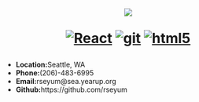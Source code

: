 
<h1 align="center">
  <a href="https://git.io/typing-svg">
    <img src="https://readme-typing-svg.herokuapp.com/?lines=Rahel,+Seyum; +App+Development+at+Year+Up;&center=true&size=30">
  </a>
  <p align="center">
  <a href="https://reactjs.org/" target="_blank"><img alt="React" src="https://img.shields.io/badge/-React-45b8d8?style=flat-square&logo=react&logoColor=white" /></a>
  <a href="https://git-scm.com/" target="_blank"><img alt="git" src="https://img.shields.io/badge/-Git-F05032?style=flat-square&logo=git&logoColor=white" /></a>
   <a href="https://html.spec.whatwg.org/" target="_blank"><img alt="html5" src="https://img.shields.io/badge/-HTML5-E34F26?style=flat-square&logo=html5&logoColor=white" /></a>
 
</p>
</h1>

<p align="left">
<ul><li><b>Location:</b>Seattle, WA</li> 
  <li><b>Phone:</b>(206)-483-6995</li> 
  <li><b>Email:</b>rseyum@sea.yearup.org</li>
  <li><b>Github:</b>https://github.com/rseyum</li>
  <!--<li><b>LinkedIn:</b>https://www.linkedin.com/in/rahel-seyum-b21b9a1b9/</li>-->
    </ul>
    </p>
